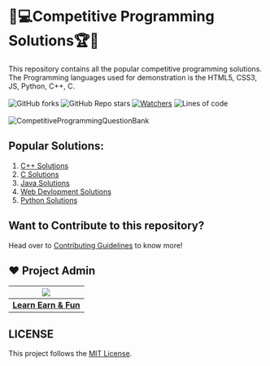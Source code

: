 # 🎯💻Competitive Programming Solutions🏆🏅
This repository contains all the popular competitive programming solutions. The Programming languages used for demonstration is the HTML5, CSS3, JS, Python, C++, C. <br><br>
 ![GitHub forks](https://img.shields.io/github/forks/LearnEarn-Fun/Competitive-Programming-Solutions?style=for-the-badge)
 ![GitHub Repo stars](https://img.shields.io/github/stars/LearnEarn-Fun/Competitive-Programming-Solutions?style=for-the-badge)
 [![Watchers](https://img.shields.io/github/watchers/LearnEarn-Fun/Competitive-Programming-Solutions?style=for-the-badge)](https://github.com/hridaya423/Competitive-Programming-Solutions/watchers)
 ![Lines of code](https://img.shields.io/tokei/lines/github/LearnEarn-Fun/Competitive-Programming-Solutions?style=for-the-badge)
 <br><br>
![CompetitiveProgrammingQuestionBank](https://socialify.git.ci/LearnEarn-Fun/Competitive-Programming-Solutions/image?description=1&descriptionEditable=This%20repository%20contains%20all%20the%20competitive%20programming%20solutions.%20The%20Programming%20languages%20used%20%0A%20are%20HTML5%2C%20CSS3%2C%20JS%2C%20Python%2C%20C%2B%2B%2C%20C%2C.&font=KoHo&forks=1&issues=1&language=1&owner=1&pattern=Circuit%20Board&pulls=1&stargazers=1&theme=Dark)


## Popular Solutions:
<ol>
 <li><a href="https://github.com/LearnEarn-Fun/Competitive-Programming-Solutions/tree/main/C%2B%2B%20Solutions">C++ Solutions</a></li>
 <li><a href="https://github.com/LearnEarn-Fun/Competitive-Programming-Solutions/tree/main/C%20Solutions">C Solutions</a></li>
 <li><a href="https://github.com/LearnEarn-Fun/Competitive-Programming-Solutions/tree/main/Java%20Solutions">Java Solutions</a></li>
 <li><a href="https://github.com/LearnEarn-Fun/Competitive-Programming-Solutions/tree/main/Web%20Development(HTML%20%26%20CSS%20%26%20JS)%20Solutions">Web Devlopment Solutions</a></li>
 <li><a href="https://github.com/hridaya423/Competitive-Programming-Solutions/tree/main/Python%20Solutions">Python Solutions</a></li>
</ol>

## Want to Contribute to this repository?

Head over to <a href="https://github.com/hridaya423/Competitive-Programming-Solutions/blob/main/.github/Contributing.md">Contributing Guidelines</a> to know more!

## ❤️ Project Admin

|                                     <a href="https://github.com/LearnEarn-Fun"><img src="https://avatars.githubusercontent.com/u/66988598?s=400&u=cea2effa83b4b145d26b117a4dc7dec028a9b3ca&v=4"/></a>                                      |
| :-----------------------------------------------------------------------------------------------------------------------------------------------------------------------------------------------------------------------------------------------------------------: |
|                                                                                      **[Learn Earn & Fun](https://www.github.com/LearnEarn-Fun)**                                                                                    |


## LICENSE
This project follows the [MIT License](https://github.com/LearnEarn-Fun/Competitive-Programming-Solutions/blob/main/LICENSE).
